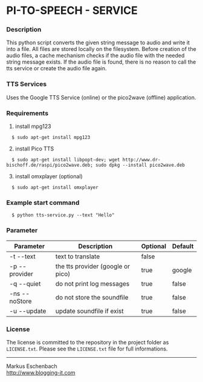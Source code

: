 PI-TO-SPEECH - SERVICE
=====================================

### Description

This python script converts the given string message to audio and write it into a file.
All files are stored locally on the filesystem. Before creation of the audio files, a cache mechanism checks if the audio file with the needed string message exists.
If the audio file is found, there is no reason to call the tts service or create the audio file again.   


### TTS Services

Uses the Google TTS Service (online) or the pico2wave (offline) application. 

### Requirements

1. install mpg123
```
  $ sudo apt-get install mpg123
```

2. install Pico TTS
```
  $ sudo apt-get install libpopt-dev; wget http://www.dr-bischoff.de/raspi/pico2wave.deb; sudo dpkg --install pico2wave.deb
```

3. install omxplayer (optional)
```
  $ sudo apt-get install omxplayer
```


### Example start command
```
  $ python tts-service.py --text "Hello"
```

### Parameter

Parameter | Description | Optional | Default
--------- | ------------| -------- | -------  
 -t   --text      |  text to translate                  | false  |
 -p   --provider  |  the tts provider (google or pico)  | true   | google
 -q   --quiet     |  do not print log messages          | true   | false
 -ns  --noStore   |  do not store the soundfile         | true   | false
 -u   --update    |  update soundfile if exist          | true   | false


### License
The license is committed to the repository in the project folder as `LICENSE.txt`.
Please see the `LICENSE.txt` file for full informations.


----------------------------------

Markus Eschenbach  
http://www.blogging-it.com
